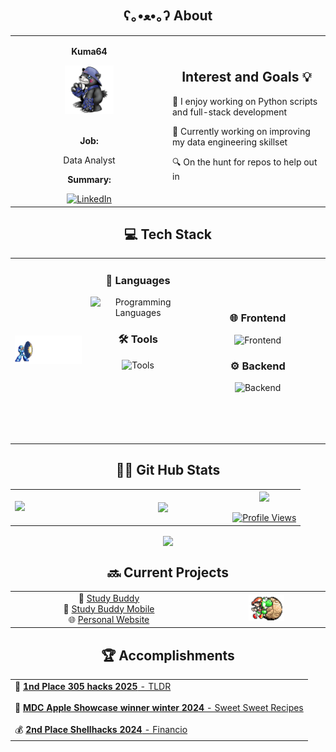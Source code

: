 <div align="center">
  <h2> ʕ｡•ﻌ•｡ʔ About  </h2>
</div>
<div align="center">
  <table border="0" cellpadding="20" cellspacing="0" width="100%">
    <tr>
      <td align="center" width="50%">
        <p><strong>Kuma64</strong> </p>
        <img src="assets/bearmon.jpg" alt="Bearmon" width="33%" />
        <br><br>
        <p><strong>Job:</strong></p>
        <p>Data Analyst<p>
        <p><strong>Summary:</strong></p>
        <!-- 🔗 Social Links -->
        <a href="https://www.linkedin.com/in/timothy-dance-231149259/">
          <img src="https://img.shields.io/badge/-LinkedIn-0A66C2?style=flat&logo=linkedin&logoColor=white" alt="LinkedIn"/>
        </a>
      </td>
      <td align="left" width="60%">
        <h2 align="center">Interest and Goals 💡 </h2>
        <p>🐻 I enjoy working on Python scripts and full-stack development </p>
        <p>💪 Currently working on improving my data engineering skillset </p>
        <p>🔍 On the hunt for repos to help out in </p>
    </tr>
  </table>
</div>

<div align="center">
  <h2>💻 Tech Stack</h2>
</div>
<div align="center">
  <table>
    <tr>
      <td align="center" width="24%">
         <img src="assets/megamanxChargeShot.gif" alt=" "> 
      </td>
      <td align="center" width="33%" style="padding-bottom: 100px;" >
        <h3>📝 Languages</h3>
          <img src="https://skillicons.dev/icons?i=python,c#,swift,sql" alt="Programming Languages"/>
        <h3>🛠️ Tools</h3>
          <img src="https://skillicons.dev/icons?i=vscode,visualstudio,git,github,docker" alt="Tools"/>
        <br><br>
      </td>
      <td align="center" width="%33">
        <h3>🌐 Frontend</h3>
          <img src="https://skillicons.dev/icons?i=html,css,js,react,dotnet" alt="Frontend"/>
        <h3>⚙️ Backend</h3>
          <img src="https://skillicons.dev/icons?i=mysql,mongodb,javascript,postman" alt="Backend"/>
        <br><br>
    </tr>
  </table>
</div>

<div align="center">
  <h2>🏋️‍♂️ Git Hub Stats</h2>
</div>

<table>
  <tr>
    <td align="left" width="30%">
        <img src="assets/workout.gif" alt=" "> 
    </td>
    <td align="center" width="45%">
      <a href="https://github.com/Kumasega64">
        <img height="200px" align="center" src="https://github-readme-stats.vercel.app/api?username=Kumasega64&show_icons=true&theme=radical" />
    </td>
    <td align="center" width="25%">
       <a href="https://github.com/Kumasega64">
      <img height="200px" align="center" src="https://github-readme-stats.vercel.app/api/top-langs/?username=Kumasega64" />
      <br><br>
      <img src="https://komarev.com/ghpvc/?username=Kumasega64&style=for-the-badge&color=7C3AED&label=Profile+Views&labelColor=1a1b27" alt="Profile Views"/>
    </td>
  </tr>
</table>

<p align="center">
  <a href="https://github.com/Kumasega64">
    <img height="200px" align="center" 
         src="https://github-readme-activity-graph.vercel.app/graph?username=Kumasega64&bg_color=0D0D0D&color=1E90FF&line=1E90FF&point=FF6B6B&area=true&hide_border=true" />
  </a>
</p>

  
<div align="center">
  <h2> 🔜 Current Projects</h2>
</div>

<div align="center">
  <table border="0" cellpadding="20" cellspacing="0" width="100%">
    <tr>
      <td align="center" width="50%">
        📘 <a href="https://github.com/Kumasega64/studyDen" target="_blank">Study Buddy</a><br>
        📱 <a href="https://github.com/KristianCorrea/study-buddy-mobile" target="_blank">Study Buddy Mobile</a><br>
        🌐 <a href="https://github.com/Kumasega64/KumasPersonalWebsite" target="_blank">Personal Website</a>
    </td>
      <td align="center" width="30%">
         <img src="assets/yoshi.gif" alt=" " width="33%" > 
    </td>
  </table>
</div>

<div align="center">
  <h2> 🏆 Accomplishments</h2>
</div>

<div align="center">
  <table>
    <tr>
      <td>
        📰 <a href="https://devpost.com/software/tldr-aef8ug?_gl=1*2jkpri*_gcl_au*MTc1ODM1ODg5NS4xNzU4MDQwODc3*_ga*NTgxODUyODk0LjE3NTgwNDA4Nzc.*_ga_0YHJK3Y10M*czE3NTg2Mzk5MzQkbzMkZzEkdDE3NTg2NDAzNzUkajYwJGwwJGgw" target="_blank"><strong>1nd Place 305 hacks 2025</strong> - TLDR</a><br>
       <br>
         🍰 <a href="https://github.com/Kumasega64/SweetSweetRecipes" target="_blank"><strong>MDC Apple Showcase winner winter 2024</strong> - Sweet Sweet Recipes</a><br>
       <br>
        💰 <a href="https://devpost.com/software/financio-xg15bp" target="_blank"><strong>2nd Place Shellhacks 2024</strong> - Financio</a><br>
      </td>
    </tr>
  </table>
</div>


      
      






